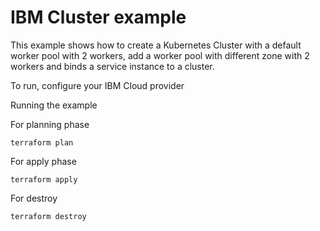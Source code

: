 # IBM Cluster example

This example shows how to create a Kubernetes Cluster with a default worker pool with 2 workers, add a worker pool with different zone with 2 workers 
and binds a service instance to a cluster.

To run, configure your IBM Cloud provider

Running the example

For planning phase 

```
terraform plan
```

For apply phase

```
terraform apply
```

For destroy

```
terraform destroy
```